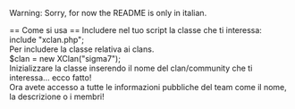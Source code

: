 Warning: Sorry, for now the README is only in italian. <br />

== Come si usa ==
Includere nel tuo script la classe che ti interessa:<br />
include "xclan.php";<br />
Per includere la classe relativa ai clans. <br />
$clan = new XClan("sigma7"); <br />
Inizializzare la classe inserendo il nome del clan/community che ti interessa... ecco fatto! <br />
Ora avete accesso a tutte le informazioni pubbliche del team come il nome, la descrizione o i membri! <br />
